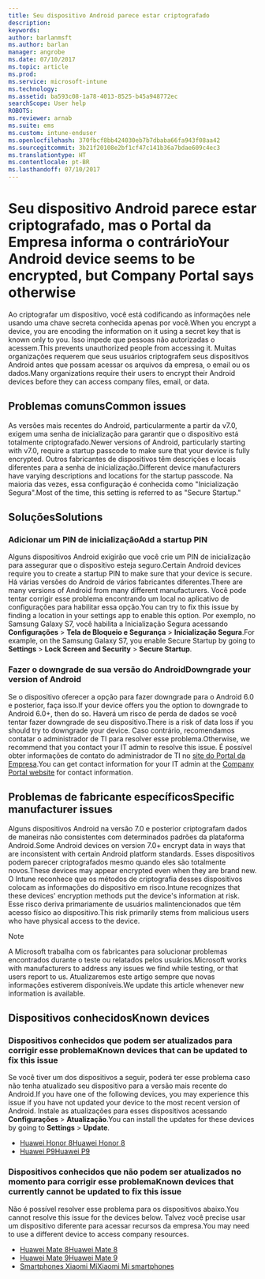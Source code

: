 ```yaml
---
title: Seu dispositivo Android parece estar criptografado
description: 
keywords: 
author: barlanmsft
ms.author: barlan
manager: angrobe
ms.date: 07/10/2017
ms.topic: article
ms.prod: 
ms.service: microsoft-intune
ms.technology: 
ms.assetid: ba593c08-1a78-4013-8525-b45a948772ec
searchScope: User help
ROBOTS: 
ms.reviewer: arnab
ms.suite: ems
ms.custom: intune-enduser
ms.openlocfilehash: 370fbcf8bb424030eb7b7dbaba66fa943f08aa42
ms.sourcegitcommit: 3b21f20108e2bf1cf47c141b36a7bdae609c4ec3
ms.translationtype: HT
ms.contentlocale: pt-BR
ms.lasthandoff: 07/10/2017
---
```

# <a name="your-android-device-seems-to-be-encrypted-but-company-portal-says-otherwise"></a><span data-ttu-id="6980b-102">Seu dispositivo Android parece estar criptografado, mas o Portal da Empresa informa o contrário</span><span class="sxs-lookup"><span data-stu-id="6980b-102">Your Android device seems to be encrypted, but Company Portal says otherwise</span></span>

<span data-ttu-id="6980b-103">Ao criptografar um dispositivo, você está codificando as informações nele usando uma chave secreta conhecida apenas por você.</span><span class="sxs-lookup"><span data-stu-id="6980b-103">When you encrypt a device, you are encoding the information on it using a secret key that is known only to you.</span></span> <span data-ttu-id="6980b-104">Isso impede que pessoas não autorizadas o acessem.</span><span class="sxs-lookup"><span data-stu-id="6980b-104">This prevents unauthorized people from accessing it.</span></span> <span data-ttu-id="6980b-105">Muitas organizações requerem que seus usuários criptografem seus dispositivos Android antes que possam acessar os arquivos da empresa, o email ou os dados.</span><span class="sxs-lookup"><span data-stu-id="6980b-105">Many organizations require their users to encrypt their Android devices before they can access company files, email, or data.</span></span>

## <a name="common-issues"></a><span data-ttu-id="6980b-106">Problemas comuns</span><span class="sxs-lookup"><span data-stu-id="6980b-106">Common issues</span></span>

<span data-ttu-id="6980b-107">As versões mais recentes do Android, particularmente a partir da v7.0, exigem uma senha de inicialização para garantir que o dispositivo está totalmente criptografado.</span><span class="sxs-lookup"><span data-stu-id="6980b-107">Newer versions of Android, particularly starting with v7.0, require a startup passcode to make sure that your device is fully encrypted.</span></span> <span data-ttu-id="6980b-108">Outros fabricantes de dispositivos têm descrições e locais diferentes para a senha de inicialização.</span><span class="sxs-lookup"><span data-stu-id="6980b-108">Different device manufacturers have varying descriptions and locations for the startup passcode.</span></span> <span data-ttu-id="6980b-109">Na maioria das vezes, essa configuração é conhecida como "Inicialização Segura".</span><span class="sxs-lookup"><span data-stu-id="6980b-109">Most of the time, this setting is referred to as "Secure Startup."</span></span> 

## <a name="solutions"></a><span data-ttu-id="6980b-110">Soluções</span><span class="sxs-lookup"><span data-stu-id="6980b-110">Solutions</span></span>

### <a name="add-a-startup-pin"></a><span data-ttu-id="6980b-111">Adicionar um PIN de inicialização</span><span class="sxs-lookup"><span data-stu-id="6980b-111">Add a startup PIN</span></span>

<span data-ttu-id="6980b-112">Alguns dispositivos Android exigirão que você crie um PIN de inicialização para assegurar que o dispositivo esteja seguro.</span><span class="sxs-lookup"><span data-stu-id="6980b-112">Certain Android devices require you to create a startup PIN to make sure that your device is secure.</span></span> <span data-ttu-id="6980b-113">Há várias versões do Android de vários fabricantes diferentes.</span><span class="sxs-lookup"><span data-stu-id="6980b-113">There are many versions of Android from many different manufacturers.</span></span> <span data-ttu-id="6980b-114">Você pode tentar corrigir esse problema encontrando um local no aplicativo de configurações para habilitar essa opção.</span><span class="sxs-lookup"><span data-stu-id="6980b-114">You can try to fix this issue by finding a location in your settings app to enable this option.</span></span> <span data-ttu-id="6980b-115">Por exemplo, no Samsung Galaxy S7, você habilita a Inicialização Segura acessando **Configurações** > **Tela de Bloqueio e Segurança** > **Inicialização Segura**.</span><span class="sxs-lookup"><span data-stu-id="6980b-115">For example, on the Samsung Galaxy S7, you enable Secure Startup by going to **Settings** > **Lock Screen and Security** > **Secure Startup**.</span></span>  

### <a name="downgrade-your-version-of-android"></a><span data-ttu-id="6980b-116">Fazer o downgrade de sua versão do Android</span><span class="sxs-lookup"><span data-stu-id="6980b-116">Downgrade your version of Android</span></span>

<span data-ttu-id="6980b-117">Se o dispositivo oferecer a opção para fazer downgrade para o Android 6.0 e posterior, faça isso.</span><span class="sxs-lookup"><span data-stu-id="6980b-117">If your device offers you the option to downgrade to Android 6.0+, then do so.</span></span> <span data-ttu-id="6980b-118">Haverá um risco de perda de dados se você tentar fazer downgrade de seu dispositivo.</span><span class="sxs-lookup"><span data-stu-id="6980b-118">There is a risk of data loss if you should try to downgrade your device.</span></span> <span data-ttu-id="6980b-119">Caso contrário, recomendamos contatar o administrador de TI para resolver esse problema.</span><span class="sxs-lookup"><span data-stu-id="6980b-119">Otherwise, we recommend that you contact your IT admin to resolve this issue.</span></span> <span data-ttu-id="6980b-120">É possível obter informações de contato do administrador de TI no [site do Portal da Empresa](http://portal.manage.microsoft.com).</span><span class="sxs-lookup"><span data-stu-id="6980b-120">You can get contact information for your IT admin at the [Company Portal website](http://portal.manage.microsoft.com) for contact information.</span></span>

## <a name="specific-manufacturer-issues"></a><span data-ttu-id="6980b-121">Problemas de fabricante específicos</span><span class="sxs-lookup"><span data-stu-id="6980b-121">Specific manufacturer issues</span></span>

<span data-ttu-id="6980b-122">Alguns dispositivos Android na versão 7.0 e posterior criptografam dados de maneiras não consistentes com determinados padrões da plataforma Android.</span><span class="sxs-lookup"><span data-stu-id="6980b-122">Some Android devices on version 7.0+ encrypt data in ways that are inconsistent with certain Android platform standards.</span></span> <span data-ttu-id="6980b-123">Esses dispositivos podem parecer criptografados mesmo quando eles são totalmente novos.</span><span class="sxs-lookup"><span data-stu-id="6980b-123">These devices may appear encrypted even when they are brand new.</span></span> <span data-ttu-id="6980b-124">O Intune reconhece que os métodos de criptografia desses dispositivos colocam as informações do dispositivo em risco.</span><span class="sxs-lookup"><span data-stu-id="6980b-124">Intune recognizes that these devices' encryption methods put the device's information at risk.</span></span> <span data-ttu-id="6980b-125">Esse risco deriva primariamente de usuários malintencionados que têm acesso físico ao dispositivo.</span><span class="sxs-lookup"><span data-stu-id="6980b-125">This risk primarily stems from malicious users who have physical access to the device.</span></span>

> [!Note]
> <span data-ttu-id="6980b-126">A Microsoft trabalha com os fabricantes para solucionar problemas encontrados durante o teste ou relatados pelos usuários.</span><span class="sxs-lookup"><span data-stu-id="6980b-126">Microsoft works with manufacturers to address any issues we find while testing, or that users report to us.</span></span> <span data-ttu-id="6980b-127">Atualizaremos este artigo sempre que novas informações estiverem disponíveis.</span><span class="sxs-lookup"><span data-stu-id="6980b-127">We update this article whenever new information is available.</span></span> 

## <a name="known-devices"></a><span data-ttu-id="6980b-128">Dispositivos conhecidos</span><span class="sxs-lookup"><span data-stu-id="6980b-128">Known devices</span></span>

### <a name="known-devices-that-can-be-updated-to-fix-this-issue"></a><span data-ttu-id="6980b-129">Dispositivos conhecidos que podem ser atualizados para corrigir esse problema</span><span class="sxs-lookup"><span data-stu-id="6980b-129">Known devices that can be updated to fix this issue</span></span>

<span data-ttu-id="6980b-130">Se você tiver um dos dispositivos a seguir, poderá ter esse problema caso não tenha atualizado seu dispositivo para a versão mais recente do Android.</span><span class="sxs-lookup"><span data-stu-id="6980b-130">If you have one of the following devices, you may experience this issue if you have not updated your device to the most recent version of Android.</span></span> <span data-ttu-id="6980b-131">Instale as atualizações para esses dispositivos acessando **Configurações** > **Atualização**.</span><span class="sxs-lookup"><span data-stu-id="6980b-131">You can install the updates for these devices by going to **Settings** > **Update**.</span></span> 

- [<span data-ttu-id="6980b-132">Huawei Honor 8</span><span class="sxs-lookup"><span data-stu-id="6980b-132">Huawei Honor 8</span></span>](http://consumer.huawei.com/en/support/mobile-phones/honor8_en-sup.htm)
- [<span data-ttu-id="6980b-133">Huawei P9</span><span class="sxs-lookup"><span data-stu-id="6980b-133">Huawei P9</span></span>](http://consumer.huawei.com/mobile-phones/p9/index.html)

### <a name="known-devices-that-currently-cannot-be-updated-to-fix-this-issue"></a><span data-ttu-id="6980b-134">Dispositivos conhecidos que não podem ser atualizados no momento para corrigir esse problema</span><span class="sxs-lookup"><span data-stu-id="6980b-134">Known devices that currently cannot be updated to fix this issue</span></span>

<span data-ttu-id="6980b-135">Não é possível resolver esse problema para os dispositivos abaixo.</span><span class="sxs-lookup"><span data-stu-id="6980b-135">You cannot resolve this issue for the devices below.</span></span> <span data-ttu-id="6980b-136">Talvez você precise usar um dispositivo diferente para acessar recursos da empresa.</span><span class="sxs-lookup"><span data-stu-id="6980b-136">You may need to use a different device to access company resources.</span></span> 

- [<span data-ttu-id="6980b-137">Huawei Mate 8</span><span class="sxs-lookup"><span data-stu-id="6980b-137">Huawei Mate 8</span></span>](http://consumer.huawei.com/en/mobile-phones/mate8/index.htm)
- [<span data-ttu-id="6980b-138">Huawei Mate 9</span><span class="sxs-lookup"><span data-stu-id="6980b-138">Huawei Mate 9</span></span>](http://consumer.huawei.com/en/phones/mate9/)
- [<span data-ttu-id="6980b-139">Smartphones Xiaomi Mi</span><span class="sxs-lookup"><span data-stu-id="6980b-139">Xiaomi Mi smartphones</span></span>](https://xiaomi-mi.com/mi-smartphones/)
